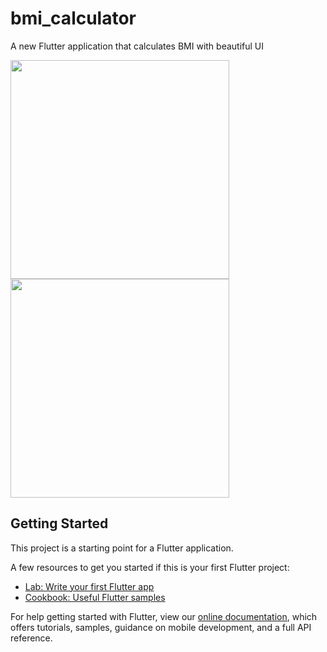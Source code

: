 # bmi_calculator

A new Flutter application that calculates BMI with beautiful UI
<p float="left">
<img src="https://user-images.githubusercontent.com/55432552/112718870-08088b80-8eb3-11eb-95dd-7686feae00e9.png" width="350" />
<img src="https://user-images.githubusercontent.com/55432552/112718906-30908580-8eb3-11eb-8741-4327a231cb1e.png" width="350" />
</p>


## Getting Started

This project is a starting point for a Flutter application.

A few resources to get you started if this is your first Flutter project:

- [Lab: Write your first Flutter app](https://flutter.dev/docs/get-started/codelab)
- [Cookbook: Useful Flutter samples](https://flutter.dev/docs/cookbook)

For help getting started with Flutter, view our
[online documentation](https://flutter.dev/docs), which offers tutorials,
samples, guidance on mobile development, and a full API reference.
